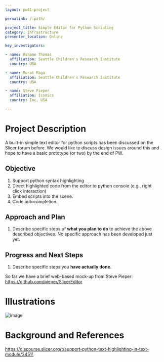 ```yaml
---
layout: pw41-project

permalink: /:path/

project_title: Simple Editor for Python Scripting
category: Infrastructure
presenter_location: Online

key_investigators:

- name: Oshane Thomas
  affiliation: Seattle Children's Research Institute
  country: USA

- name: Murat Maga
  affiliation: Seattle Children's Research Institute
  country: USA

- name: Steve Pieper
  affiliation: Isomics
  country: Inc, USA

---
```


# Project Description

<!-- Add a short paragraph describing the project. -->


A built-in simple text editor for python scripts has been discussed on the Slicer forum before. We would like to discuss design issues around this and hope to have a basic prototype (or two) by the end of PW. 



## Objective

<!-- Describe here WHAT you would like to achieve (what you will have as end result). -->


1. Support python syntax highlighting
2. Direct highlighted code from the editor to python console (e.g., right click interaction)
3. Embed scripts into the scene.
4. Code autocompletion.





## Approach and Plan

<!-- Describe here HOW you would like to achieve the objectives stated above. -->


1. Describe specific steps of **what you plan to do** to achieve the above described objectives.
No specific approach has been developed just yet.



## Progress and Next Steps

<!-- Update this section as you make progress, describing of what you have ACTUALLY DONE.
     If there are specific steps that you could not complete then you can describe them here, too. -->


1. Describe specific steps you **have actually done**.

So far we have a brief web-based mock-up from Steve Pieper:
https://github.com/pieper/SlicerEditor



# Illustrations

<!-- Add pictures and links to videos that demonstrate what has been accomplished. -->


![image](https://github.com/NA-MIC/ProjectWeek/assets/18602669/6b06a211-ce37-43db-a56d-64210185b576)




# Background and References

<!-- If you developed any software, include link to the source code repository.
     If possible, also add links to sample data, and to any relevant publications. -->


https://discourse.slicer.org/t/support-python-text-highlighting-in-text-module/34511

